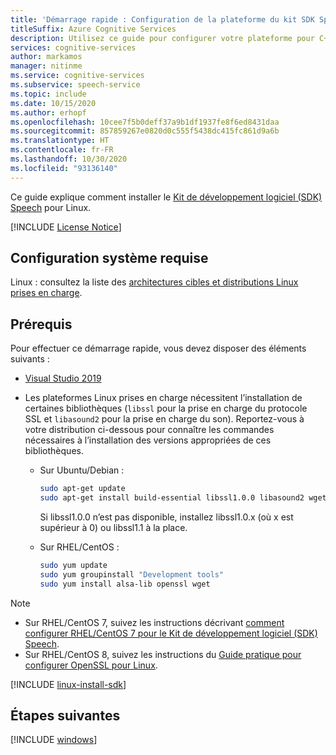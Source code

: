 ```yaml
---
title: 'Démarrage rapide : Configuration de la plateforme du kit SDK Speech pour C++ (Linux) – Service Speech'
titleSuffix: Azure Cognitive Services
description: Utilisez ce guide pour configurer votre plateforme pour C++ sur Linux avec le kit SDK du service Speech.
services: cognitive-services
author: markamos
manager: nitinme
ms.service: cognitive-services
ms.subservice: speech-service
ms.topic: include
ms.date: 10/15/2020
ms.author: erhopf
ms.openlocfilehash: 10cee7f5b0deff37a9b1df1937fe8f6ed8431daa
ms.sourcegitcommit: 857859267e0820d0c555f5438dc415fc861d9a6b
ms.translationtype: HT
ms.contentlocale: fr-FR
ms.lasthandoff: 10/30/2020
ms.locfileid: "93136140"
---
```

Ce guide explique comment installer le [Kit de développement logiciel (SDK) Speech](~/articles/cognitive-services/speech-service/speech-sdk.md) pour Linux.

[!INCLUDE [License Notice](~/includes/cognitive-services-speech-service-license-notice.md)]

## <a name="system-requirements"></a>Configuration système requise

Linux : consultez la liste des [architectures cibles et distributions Linux prises en charge](~/articles/cognitive-services/speech-service/speech-sdk.md).

## <a name="prerequisites"></a>Prérequis

Pour effectuer ce démarrage rapide, vous devez disposer des éléments suivants :

* [Visual Studio 2019](https://visualstudio.microsoft.com/downloads/)

* Les plateformes Linux prises en charge nécessitent l’installation de certaines bibliothèques (`libssl` pour la prise en charge du protocole SSL et `libasound2` pour la prise en charge du son). Reportez-vous à votre distribution ci-dessous pour connaître les commandes nécessaires à l’installation des versions appropriées de ces bibliothèques.

   * Sur Ubuntu/Debian :

     ```sh
     sudo apt-get update
     sudo apt-get install build-essential libssl1.0.0 libasound2 wget
     ```

     Si libssl1.0.0 n’est pas disponible, installez libssl1.0.x (où x est supérieur à 0) ou libssl1.1 à la place.

   * Sur RHEL/CentOS :

     ```sh
     sudo yum update
     sudo yum groupinstall "Development tools"
     sudo yum install alsa-lib openssl wget
     ```

> [!NOTE]
> - Sur RHEL/CentOS 7, suivez les instructions décrivant [comment configurer RHEL/CentOS 7 pour le Kit de développement logiciel (SDK) Speech](~/articles/cognitive-services/speech-service/how-to-configure-rhel-centos-7.md).
> - Sur RHEL/CentOS 8, suivez les instructions du [Guide pratique pour configurer OpenSSL pour Linux](~/articles/cognitive-services/speech-service/how-to-configure-openssl-linux.md).

[!INCLUDE [linux-install-sdk](linux-install-sdk.md)]

## <a name="next-steps"></a>Étapes suivantes

[!INCLUDE [windows](../quickstart-list.md)]
